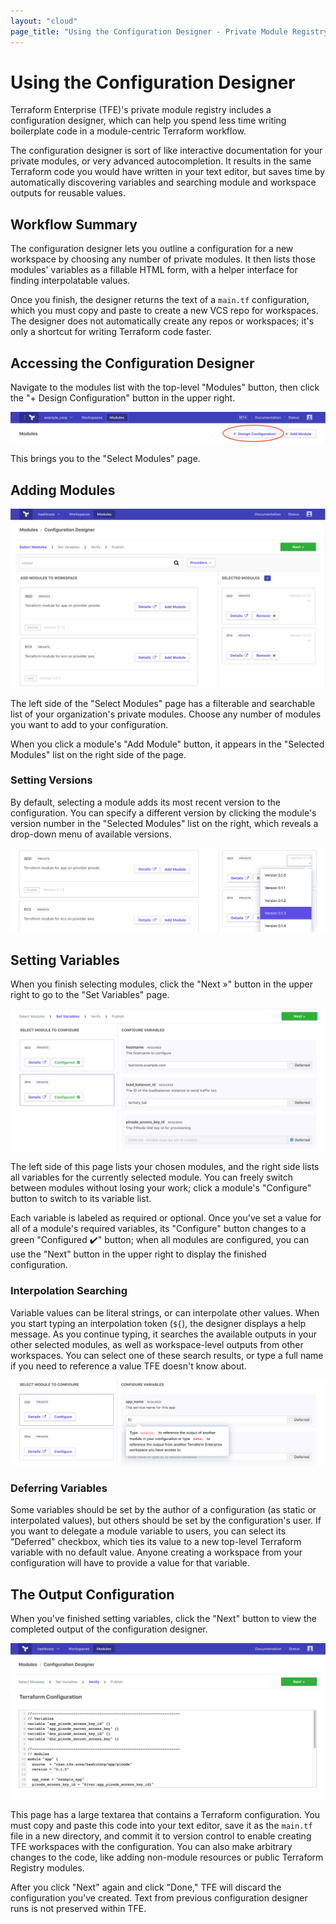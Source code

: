 ```yaml
---
layout: "cloud"
page_title: "Using the Configuration Designer - Private Module Registry - Terraform Cloud"
---
```


# Using the Configuration Designer

Terraform Enterprise (TFE)'s private module registry includes a configuration designer, which can help you spend less time writing boilerplate code in a module-centric Terraform workflow.

The configuration designer is sort of like interactive documentation for your private modules, or very advanced autocompletion. It results in the same Terraform code you would have written in your text editor, but saves time by automatically discovering variables and searching module and workspace outputs for reusable values.

## Workflow Summary

The configuration designer lets you outline a configuration for a new workspace by choosing any number of private modules. It then lists those modules' variables as a fillable HTML form, with a helper interface for finding interpolatable values.

Once you finish, the designer returns the text of a `main.tf` configuration, which you must copy and paste to create a new VCS repo for workspaces. The designer does not automatically create any repos or workspaces; it's only a shortcut for writing Terraform code faster.

## Accessing the Configuration Designer

Navigate to the modules list with the top-level "Modules" button, then click the "+ Design Configuration" button in the upper right.

![TFE screenshot: the design configuration button](./images/design-start.png)

This brings you to the "Select Modules" page.

## Adding Modules

![TFE screenshot: the select modules page](./images/design-add-module.png)

The left side of the "Select Modules" page has a filterable and searchable list of your organization's private modules. Choose any number of modules you want to add to your configuration.

When you click a module's "Add Module" button, it appears in the "Selected Modules" list on the right side of the page.

### Setting Versions

By default, selecting a module adds its most recent version to the configuration. You can specify a different version by clicking the module's version number in the "Selected Modules" list on the right, which reveals a drop-down menu of available versions.

![TFE screenshot: setting a module version with the drop-down](./images/design-set-version.png)

## Setting Variables

When you finish selecting modules, click the "Next »" button in the upper right to go to the "Set Variables" page.

![TFE screenshot: the set variables page](./images/design-variables-finished.png)

The left side of this page lists your chosen modules, and the right side lists all variables for the currently selected module. You can freely switch between modules without losing your work; click a module's "Configure" button to switch to its variable list.

Each variable is labeled as required or optional. Once you've set a value for all of a module's required variables, its "Configure" button changes to a green "Configured ✔️" button; when all modules are configured, you can use the "Next" button in the upper right to display the finished configuration.

### Interpolation Searching

Variable values can be literal strings, or can interpolate other values. When you start typing an interpolation token (`${`), the designer displays a help message. As you continue typing, it searches the available outputs in your other selected modules, as well as workspace-level outputs from other workspaces. You can select one of these search results, or type a full name if you need to reference a value TFE doesn't know about.

![TFE screenshot: interpolation help](./images/design-variables-help.png)

### Deferring Variables

Some variables should be set by the author of a configuration (as static or interpolated values), but others should be set by the configuration's user. If you want to delegate a module variable to users, you can select its "Deferred" checkbox, which ties its value to a new top-level Terraform variable with no default value. Anyone creating a workspace from your configuration will have to provide a value for that variable.

## The Output Configuration

When you've finished setting variables, click the "Next" button to view the completed output of the configuration designer.

![TFE screenshot: configuration designer output](./images/design-verify.png)

This page has a large textarea that contains a Terraform configuration. You must copy and paste this code into your text editor, save it as the `main.tf` file in a new directory, and commit it to version control to enable creating TFE workspaces with the configuration. You can also make arbitrary changes to the code, like adding non-module resources or public Terraform Registry modules.

After you click "Next" again and click "Done," TFE will discard the configuration you've created. Text from previous configuration designer runs is not preserved within TFE.
